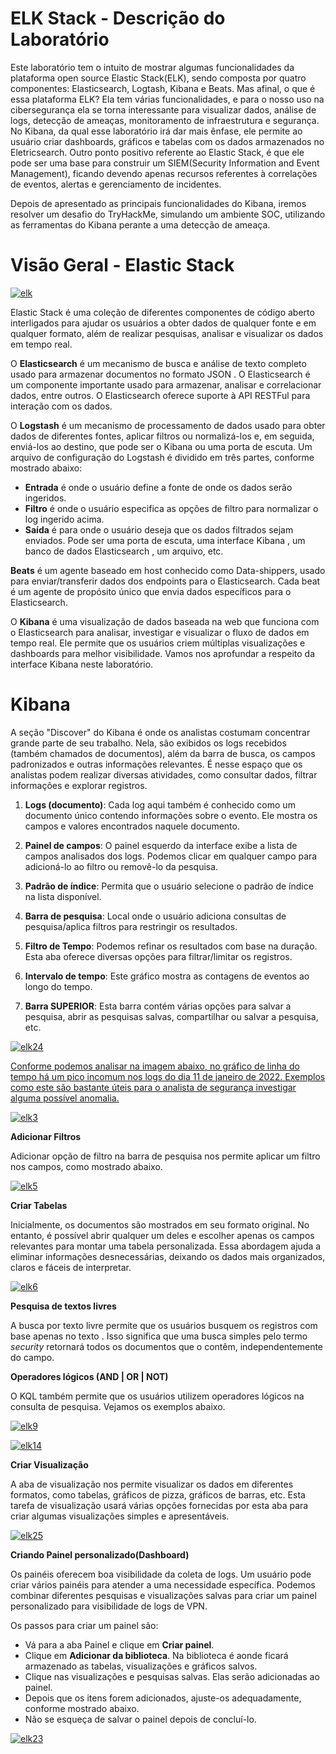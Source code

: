 # ELK Stack - Descrição do Laboratório

Este laboratório tem o intuito de mostrar algumas funcionalidades da plataforma open source Elastic Stack(ELK), sendo composta por quatro componentes: Elasticsearch, Logtash, Kibana e Beats. Mas afinal, o que é essa plataforma ELK? Ela tem várias funcionalidades, e para o nosso uso na cibersegurança ela se torna interessante para visualizar dados, análise de logs, detecção de ameaças, monitoramento de infraestrutura e segurança. No Kibana, da qual esse laboratório irá dar mais ênfase, ele permite ao usuário criar dashboards, gráficos e tabelas com os dados armazenados no Eletricsearch. Outro ponto positivo referente ao Elastic Stack, é que ele pode ser uma base para construir um SIEM(Security Information and Event Management), ficando devendo apenas recursos referentes à correlações de eventos, alertas e gerenciamento de incidentes. 

Depois de apresentado as principais funcionalidades do Kibana, iremos resolver um desafio do TryHackMe, simulando um ambiente SOC, utilizando as ferramentas do Kibana perante a uma detecção de ameaça.

# Visão Geral - Elastic Stack

<a href='https://postimages.org/' target='_blank'><img src='https://i.postimg.cc/CKr3LdVZ/elk.jpg' border='0' alt='elk'/></a>

Elastic Stack é uma coleção de diferentes componentes de código aberto interligados para ajudar os usuários a obter dados de qualquer fonte e em qualquer formato, além de realizar pesquisas, analisar e visualizar os dados em tempo real.

O <b>Elasticsearch</b> é um mecanismo de busca e análise de texto completo usado para armazenar documentos no formato JSON . O Elasticsearch é um componente importante usado para armazenar, analisar e correlacionar dados, entre outros. O Elasticsearch oferece suporte à API RESTFul para interação com os dados.

O <b>Logstash</b> é um mecanismo de processamento de dados usado para obter dados de diferentes fontes, aplicar filtros ou normalizá-los e, em seguida, enviá-los ao destino, que pode ser o Kibana ou uma porta de escuta. Um arquivo de configuração do Logstash é dividido em três partes, conforme mostrado abaixo:

  - <b>Entrada</b> é onde o usuário define a fonte de onde os dados serão ingeridos.
  - <b>Filtro</b> é onde o usuário especifica as opções de filtro para normalizar o log ingerido acima.
  - <b>Saída</b> é para onde o usuário deseja que os dados filtrados sejam enviados. Pode ser uma porta de escuta, uma interface Kibana , um banco de dados Elasticsearch , um arquivo, etc.

<b>Beats</b> é um agente baseado em host conhecido como Data-shippers, usado para enviar/transferir dados dos endpoints para o Elasticsearch. Cada beat é um agente de propósito único que envia dados específicos para o Elasticsearch. 

O <b>Kibana</b> é uma visualização de dados baseada na web que funciona com o Elasticsearch para analisar, investigar e visualizar o fluxo de dados em tempo real. Ele permite que os usuários criem múltiplas visualizações e dashboards para melhor visibilidade. Vamos nos aprofundar a respeito da interface Kibana neste laboratório.

# Kibana

A seção "Discover" do Kibana é onde os analistas costumam concentrar grande parte de seu trabalho. Nela, são exibidos os logs recebidos (também chamados de documentos), além da barra de busca, os campos padronizados e outras informações relevantes. É nesse espaço que os analistas podem realizar diversas atividades, como consultar dados, filtrar informações e explorar registros.

  1) <b>Logs (documento)</b>: Cada log aqui também é conhecido como um documento único contendo informações sobre o evento. Ele mostra os campos e valores encontrados naquele documento.
  
  2) <b>Painel de campos</b>: O painel esquerdo da interface exibe a lista de campos analisados ​​dos logs. Podemos clicar em qualquer campo para adicioná-lo ao filtro ou removê-lo da pesquisa.
  
  3) <b>Padrão de índice</b>: Permita que o usuário selecione o padrão de índice na lista disponível.
  
  4) <b>Barra de pesquisa</b>: Local onde o usuário adiciona consultas de pesquisa/aplica filtros para restringir os resultados.
  
  5) <b>Filtro de Tempo</b>: Podemos refinar os resultados com base na duração. Esta aba oferece diversas opções para filtrar/limitar os registros.
  
  6) <b>Intervalo de tempo</b>: Este gráfico mostra as contagens de eventos ao longo do tempo.

  7) <b>Barra SUPERIOR</b>: Esta barra contém várias opções para salvar a pesquisa, abrir as pesquisas salvas, compartilhar ou salvar a pesquisa, etc.

<a href='https://postimages.org/' target='_blank'><img src='https://i.postimg.cc/gcvkvL83/elk24.jpg' border='0' alt='elk24'/></a><br /><a href='https://postimages.org/'>

Conforme podemos analisar na imagem abaixo, no gráfico de linha do tempo há um pico incomum nos logs do dia 11 de janeiro de 2022. Exemplos como este são bastante úteis para o analista de segurança investigar alguma possível anomalia.

<a href='https://postimg.cc/q6rXfqVX' target='_blank'><img src='https://i.postimg.cc/gjXMZLg5/elk3.jpg' border='0' alt='elk3'/></a>

<b>Adicionar Filtros</b>

Adicionar opção de filtro na barra de pesquisa nos permite aplicar um filtro nos campos, como mostrado abaixo.

<a href='https://postimg.cc/JtPsZ8R2' target='_blank'><img src='https://i.postimg.cc/L6Mjd4w2/elk5.gif' border='0' alt='elk5'/></a>

<b>Criar Tabelas</b>

Inicialmente, os documentos são mostrados em seu formato original. No entanto, é possível abrir qualquer um deles e escolher apenas os campos relevantes para montar uma tabela personalizada. Essa abordagem ajuda a eliminar informações desnecessárias, deixando os dados mais organizados, claros e fáceis de interpretar.

<a href='https://postimg.cc/62nw5dYZ' target='_blank'><img src='https://i.postimg.cc/vBSmhhn0/elk6.gif' border='0' alt='elk6'/></a>

<b>Pesquisa de textos livres</b>

A busca por texto livre permite que os usuários busquem os registros com base apenas no texto . Isso significa que uma busca simples pelo termo <i>security</i> retornará todos os documentos que o contêm, independentemente do campo.

<b>Operadores lógicos (AND | OR | NOT)</b>

O KQL também permite que os usuários utilizem operadores lógicos na consulta de pesquisa. Vejamos os exemplos abaixo.

<a href='https://postimg.cc/p9BwspnF' target='_blank'><img src='https://i.postimg.cc/xCr9Tmft/elk9.jpg' border='0' alt='elk9'/></a>

<a href='https://postimg.cc/p5vnRcL7' target='_blank'><img src='https://i.postimg.cc/Fzdbb259/elk14.jpg' border='0' alt='elk14'/></a>

<b>Criar Visualização</b>

A aba de visualização nos permite visualizar os dados em diferentes formatos, como tabelas, gráficos de pizza, gráficos de barras, etc. Esta tarefa de visualização usará várias opções fornecidas por esta aba para criar algumas visualizações simples e apresentáveis.

<a href='https://postimg.cc/jLqdrnbZ' target='_blank'><img src='https://i.postimg.cc/fTm3mYgn/elk25.gif' border='0' alt='elk25'/></a>

<b>Criando Painel personalizado(Dashboard)</b>

Os painéis oferecem boa visibilidade da coleta de logs. Um usuário pode criar vários painéis para atender a uma necessidade específica. Podemos combinar diferentes pesquisas e visualizações salvas para criar um painel personalizado para visibilidade de logs de VPN.

Os passos para criar um painel são:

 - Vá para a aba Painel e clique em <b>Criar painel</b>.
 - Clique em <b>Adicionar da biblioteca</b>. Na biblioteca é aonde ficará armazenado as tabelas, visualizações e gráficos salvos.
 - Clique nas visualizações e pesquisas salvas. Elas serão adicionadas ao painel.
 - Depois que os itens forem adicionados, ajuste-os adequadamente, conforme mostrado abaixo.
 - Não se esqueça de salvar o painel depois de concluí-lo.

<a href='https://postimg.cc/f38KWgqJ' target='_blank'><img src='https://i.postimg.cc/NMcP4317/elk23.gif' border='0' alt='elk23'/></a>







  

